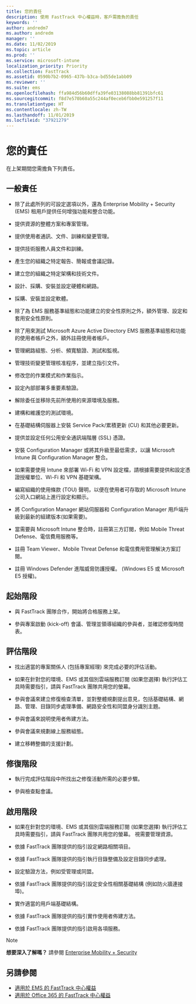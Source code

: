 ```yaml
---
title: 您的責任
description: 使用 FastTrack 中心權益時，客戶需擔負的責任
keywords: ''
author: andredm7
ms.author: andredm
manager: ''
ms.date: 11/02/2019
ms.topic: article
ms.prod: ''
ms.service: microsoft-intune
localization_priority: Priority
ms.collection: FastTrack
ms.assetid: 0590b7b2-0965-437b-b3ca-bd55de1abb09
ms.reviewer: ''
ms.suite: ems
ms.openlocfilehash: ffa984d56b60dffa39fe03138088bb81391bfc61
ms.sourcegitcommit: f8d7e570b60a55c244af0eceb6fbb0e591257f11
ms.translationtype: HT
ms.contentlocale: zh-TW
ms.lasthandoff: 11/01/2019
ms.locfileid: "37921279"
---
```

# <a name="your-responsibilities"></a>您的責任

在上架期間您需擔負下列責任。

## <a name="general-responsibilities"></a>一般責任

-   除了此處所列的可設定選項以外，還為 Enterprise Mobility + Security (EMS) 租用戶提供任何增強功能和整合功能。

-   提供資源的整體方案和專案管理。

-   提供使用者通訊、文件、訓練和變更管理。

-   提供技術服務人員文件和訓練。

-   產生您的組織之特定報告、簡報或會議記錄。

-   建立您的組織之特定架構和技術文件。

-   設計、採購、安裝並設定硬體和網路。

-   採購、安裝並設定軟體。

-   除了為 EMS 服務基準組態和功能建立的安全性原則之外，額外管理、設定和套用安全性原則。

-   除了用來測試 Microsoft Azure Active Directory EMS 服務基準組態和功能的使用者帳戶之外，額外註冊使用者帳戶。

-   管理網路組態、分析、頻寬驗證、測試和監視。

-   管理技術變更管理核准程序，並建立指引文件。

-   修改您的作業模式和作業指示。

-   設定內部部署多重要素驗證。

-   解除委任並移除先前所使用的來源環境及服務。

-   建構和維護您的測試環境。

-   在基礎結構伺服器上安裝 Service Pack/累積更新 (CU) 和其他必要更新。

-   提供並設定任何公用安全通訊端階層 (SSL) 憑證。

-   安裝 Configuration Manager 或將其升級至最低需求，以讓 Microsoft Intune 與 Configuration Manager 整合。

-   如果需要使用 Intune 來部署 Wi-Fi 和 VPN 設定檔，請根據需要提供和設定憑證授權單位、Wi-Fi 和 VPN 基礎架構。

-   編寫組織的使用條款 (TOU) 聲明，以便在使用者可存取的 Microsoft Intune 公司入口網站上進行設定和顯示。

-   將 Configuration Manager 網站伺服器和 Configuration Manager 用戶端升級到最新的組建版本(如果需要)。

-   當需要與 Microsoft Intune 整合時，註冊第三方訂閱，例如 Mobile Threat Defense、電信費用服務等。

-   註冊 Team Viewer、Mobile Threat Defense 和電信費用管理解決方案訂閱。

-   註冊 Windows Defender 進階威脅防護授權。 (Windows E5 或 Microsoft E5 授權)。

## <a name="initiate-phase"></a>起始階段

-   與 FastTrack 團隊合作，開始將合格服務上架。

-   參與專案啟動 (kick-off) 會議、管理並領導組織的參與者，並確認修復時間表。

## <a name="assess-phase"></a>評估階段

-   找出適當的專案關係人 (包括專案經理) 來完成必要的評估活動。

-   如果在針對您的環境、EMS 或其個別雲端服務訂閱 (如果您選擇) 執行評估工具時需要指引，請與 FastTrack 團隊共用您的螢幕。

-   參與會議來建立修復檢查清單，並對整體規劃提出意見，包括基礎結構、網路、管理、目錄同步處理準備、網路安全性和同盟身分識別主題。

-   參與會議來說明使用者佈建方法。

-   參與會議來規劃線上服務組態。

-   建立移轉整備的支援計劃。

## <a name="remediate-phase"></a>修復階段

-   執行完成評估階段中所找出之修復活動所需的必要步驟。

-   參與檢查點會議。

## <a name="enable-phase"></a>啟用階段

-   如果在針對您的環境、EMS 或其個別雲端服務訂閱 (如果您選擇) 執行評估工具時需要指引，請與 FastTrack 團隊共用您的螢幕。 視需要管理資源。

-   依據 FastTrack 團隊提供的指引設定網路相關項目。

-   依據 FastTrack 團隊提供的指引執行目錄整備及設定目錄同步處理。

-   設定驗證方法，例如受管理或同盟。 

-   依據 FastTrack 團隊提供的指引設定安全性相關基礎結構 (例如防火牆連接埠)。

-   實作適當的用戶端基礎結構。

-   依據 FastTrack 團隊提供的指引實作使用者佈建方法。

-   依據 FastTrack 團隊提供的指引啟用各項服務。

> [!NOTE]
> **想要深入了解嗎？** 請參閱 [Enterprise Mobility + Security](https://www.microsoft.com/zh-TW/cloud-platform/enterprise-mobility)

## <a name="see-also"></a>另請參閱

- [適用於 EMS 的 FastTrack 中心權益](EMS-fasttrack-benefit-for-EMS.md)
- [適用於 Office 365 的 FastTrack 中心權益](O365-fasttrack-benefit-for-office-365.md)

